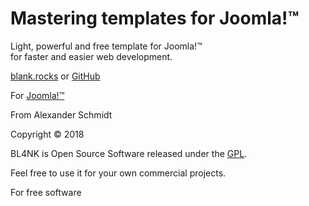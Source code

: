 # Mastering templates for Joomla!™

Light, powerful and free template for Joomla!™  
for faster and easier web development.

[blank.rocks](http://blank.rocks) or [GitHub](https://github.com/Bloggerschmidt/Blank)

For [Joomla!™](https://www.joomla.org/)

From Alexander Schmidt

Copyright © 2018

BL4NK is Open Source Software released under the [GPL](https://www.gnu.org/licenses/gpl-3.0.en.html).

Feel free to use it for your own commercial projects.

For free software

